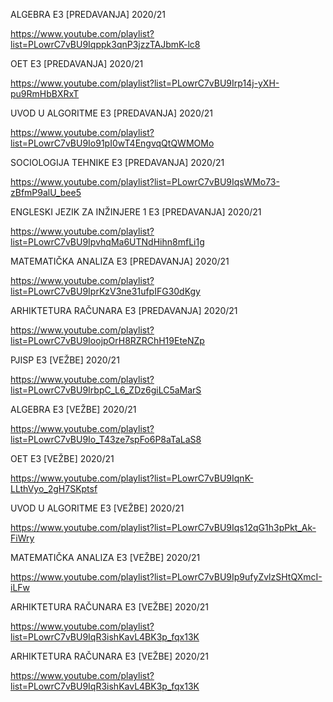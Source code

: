 ALGEBRA E3 [PREDAVANJA] 2020/21

https://www.youtube.com/playlist?list=PLowrC7vBU9Iqppk3qnP3jzzTAJbmK-lc8

OET E3 [PREDAVANJA] 2020/21

https://www.youtube.com/playlist?list=PLowrC7vBU9Irp14j-yXH-pu9RmHbBXRxT

UVOD U ALGORITME E3 [PREDAVANJA] 2020/21

https://www.youtube.com/playlist?list=PLowrC7vBU9Io91pI0wT4EngvqQtQWMOMo

SOCIOLOGIJA TEHNIKE E3 [PREDAVANJA] 2020/21

https://www.youtube.com/playlist?list=PLowrC7vBU9IqsWMo73-zBfmP9alU_bee5

ENGLESKI JEZIK ZA INŽINJERE 1 E3 [PREDAVANJA] 2020/21

https://www.youtube.com/playlist?list=PLowrC7vBU9IpvhqMa6UTNdHihn8mfLi1g

MATEMATIČKA ANALIZA E3 [PREDAVANJA] 2020/21

https://www.youtube.com/playlist?list=PLowrC7vBU9IprKzV3ne31ufpIFG30dKgy

ARHIKTETURA RAČUNARA E3 [PREDAVANJA] 2020/21

https://www.youtube.com/playlist?list=PLowrC7vBU9IoojpOrH8RZRChH19EteNZp

PJISP E3 [VEŽBE] 2020/21

https://www.youtube.com/playlist?list=PLowrC7vBU9IrbpC_L6_ZDz6giLC5aMarS

ALGEBRA E3 [VEŽBE] 2020/21

https://www.youtube.com/playlist?list=PLowrC7vBU9Io_T43ze7spFo6P8aTaLaS8

OET E3 [VEŽBE] 2020/21

https://www.youtube.com/playlist?list=PLowrC7vBU9IqnK-LLthVyo_2gH7SKptsf

UVOD U ALGORITME E3 [VEŽBE] 2020/21

https://www.youtube.com/playlist?list=PLowrC7vBU9Iqs12qG1h3pPkt_Ak-FiWry

MATEMATIČKA ANALIZA E3 [VEŽBE] 2020/21

https://www.youtube.com/playlist?list=PLowrC7vBU9Ip9ufyZvlzSHtQXmcI-iLFw

ARHIKTETURA RAČUNARA E3 [VEŽBE] 2020/21

https://www.youtube.com/playlist?list=PLowrC7vBU9IqR3ishKavL4BK3p_fqx13K
      <p class="c4"><span class="c0">ARHIKTETURA RA&#268;UNARA E3 [VE&#381;BE] 2020/21</span></p>
      <p class="c4"><span class="c6"><a class="c1" href="https://www.google.com/url?q=https://www.youtube.com/playlist?list%3DPLowrC7vBU9IqR3ishKavL4BK3p_fqx13K&amp;sa=D&amp;source=editors&amp;ust=1614170838420000&amp;usg=AOvVaw0ZqGOsQDqVxFOtztwoGF7D">https://www.youtube.com/playlist?list=PLowrC7vBU9IqR3ishKavL4BK3p_fqx13K</a></span></p>
   </body>
</html>
